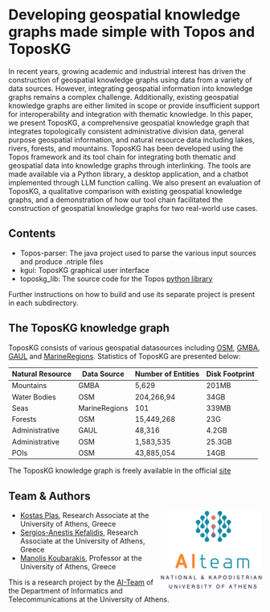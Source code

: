 # Developing geospatial knowledge graphs made simple with Topos and ToposKG

In recent years, growing academic and industrial interest has driven the
construction of geospatial knowledge graphs using data from a variety of
data sources. However, integrating geospatial information into knowledge graphs remains a complex challenge. Additionally, existing geospatial knowledge graphs are either limited in scope or provide insufficient support for interoperability and integration with thematic knowledge. In this paper, we present ToposKG, a comprehensive
geospatial knowledge graph that integrates topologically consistent
administrative division data, general purpose geospatial information, and natural resource data including lakes, rivers,
forests, and mountains. ToposKG has been developed using the Topos framework 
and its tool chain for integrating both thematic and geospatial data into knowledge graphs through interlinking. The tools are made available via a Python library, a desktop application, and a chatbot implemented through LLM function calling. We also present an evaluation of ToposKG, a qualitative comparison with existing geospatial knowledge graphs, and a demonstration of how our tool chain facilitated the construction of geospatial knowledge graphs for two real-world use cases.

## Contents

  - Topos-parser: The java project used to parse the various input sources and produce .ntriple files
  - kgui: ToposKG graphical user interface
  - toposkg_lib: The source code for the Topos [python library](https://pypi.org/project/toposkg/0.1.2/)

Further instructions on how to build and use its separate project is present in each subdirectory.

## The ToposKG knowledge graph

ToposKG consists of various geospatial datasources including [OSM](https://www.openstreetmap.org/#map=7/52.716/-8.268), [GMBA](https://www.earthenv.org/mountains), [GAUL](https://www.fao.org/hih-geospatial-platform/news/detail/now-available--the-global-administrative-unit-layers-(gaul)-dataset---2024-edition/en) and [MarineRegions](https://www.marineregions.org/sources.php). Statistics of ToposKG are presented below:

| **Natural Resource** | **Data Source**   | **Number of Entities** | **Disk Footprint** |
|----------------------|-------------------|-------------------------|---------------------|
| Mountains            | GMBA              | 5,629                   | 201MB               |
| Water Bodies         | OSM               | 204,266,94              | 34GB                |
| Seas                 | MarineRegions     | 101                     | 339MB               |
| Forests              | OSM               | 15,449,268              | 23G                 |
| Administrative       | GAUL              | 48,316                  | 4.2GB               |
| Administrative       | OSM               | 1,583,535               | 25.3GB              |
| POIs                 | OSM               | 43,885,054              | 14GB                |

The ToposKG knowledge graph is freely available in the official [site](https://toposkg.di.uoa.gr/)

## Team & Authors

<img align="right" src="https://github.com/AI-team-UoA/.github/blob/main/AI_LOGO.png?raw=true" alt="ai-team-uoa" width="200"/>

- [Kostas Plas](https://www.madgik.di.uoa.gr/el/people/msc-student/kplas), Research Associate at the University of Athens, Greece
- [Sergios-Anestis Kefalidis](http://users.uoa.gr/~skefalidis/), Research Associate at the University of Athens, Greece
- [Manolis Koubarakis](https://cgi.di.uoa.gr/~koubarak/), Professor at the University of Athens, Greece

This is a research project by the [AI-Team](https://ai.di.uoa.gr) of the Department of Informatics and Telecommunications at the University of Athens.
